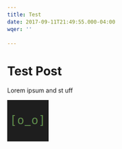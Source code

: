 ```yaml
---
title: Test
date: 2017-09-11T21:49:55.000-04:00
wqer: ''

---
```

# Test Post

Lorem ipsum and st uff

![](uploads/2017/09/12/opsbot.png) 
